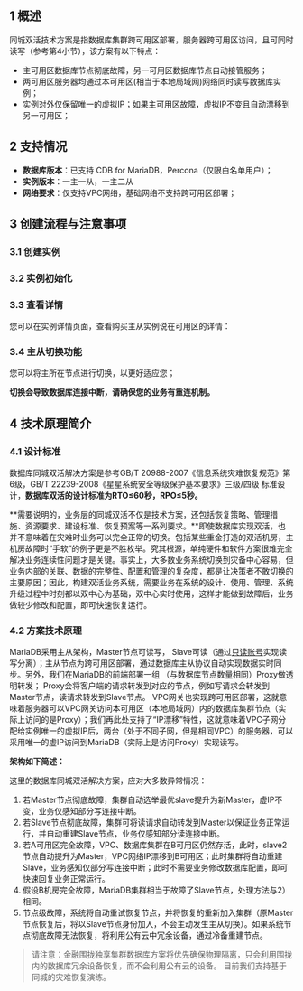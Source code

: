 ## 1	概述
同城双活技术方案是指数据库集群跨可用区部署，服务器跨可用区访问，且可同时读写（参考第4小节），该方案有以下特点：

- 主可用区数据库节点彻底故障，另一可用区数据库节点自动接管服务；
- 两可用区服务器均通过本可用区(相当于本地局域网)网络同时读写数据库实例；
- 实例对外仅保留唯一的虚拟IP；如果主可用区故障，虚拟IP不变且自动漂移到另一可用区；


## 2	支持情况

- **数据库版本**：已支持 CDB for MariaDB，Percona（仅限白名单用户）；
- **实例版本**：一主一从，一主二从
- **网络要求**：仅支持VPC网络，基础网络不支持跨可用区部署；

## 3	创建流程与注意事项
### 3.1	创建实例



### 3.2	实例初始化


### 3.3	查看详情
您可以在实例详情页面，查看购买主从实例说在可用区的详情：

### 3.4	主从切换功能
您可以将主所在节点进行切换，以更好适应您；

**切换会导致数据库连接中断，请确保您的业务有重连机制。**


## 4	技术原理简介
### 4.1	设计标准
数据库同城双活解决方案是参考GB/T 20988-2007《信息系统灾难恢复规范》第6级，GB/T 22239-2008《星星系统安全等级保护基本要求》三级/四级 标准设计，**数据库双活的设计标准为RTO≤60秒，RPO≤5秒。**

**需要说明的，业务层的同城双活不仅是技术方案，还包括恢复策略、管理措施、资源要求、建设标准、恢复预案等一系列要求。**即使数据库实现双活，也并不意味着在灾难时业务可以完全正常的切换。包括某些重金打造的双活机房，主机房故障时“手软”的例子更是不胜枚举。究其根源，单纯硬件和软件方案很难完全解决业务连续性问题才是关键。事实上，大多数业务系统切换到灾备中心容易，但业务内部的关联、数据的完整性、配置和管理的复杂度，都是让决策者不敢切换的主要原因；因此，构建双活业务系统，需要业务在系统的设计、使用、管理、系统升级过程中时刻都以双中心为基础，双中心实时使用，这样才能做到故障后，业务做较少修改和配置，即可快速恢复运行。

### 4.2	方案技术原理
MariaDB采用主从架构，Master节点可读写， Slave可读（通过[只读账号]( /document/product/237/2081)实现读写分离）；主从节点为跨可用区部署，通过数据库主从协议自动实现数据实时同步。另外，我们在MariaDB的前端部署一组 （与数据库节点数量相同）Proxy做透明转发； Proxy会将客户端的请求转发到对应的节点，例如写请求会转发到Master节点，读请求转发到Slave节点。
VPC网关也实现跨可用区部署，这就意味着服务器可以VPC网关访问本可用区（本地局域网）内的数据库集群节点（实际上访问的是Proxy）；我们再此处支持了“IP漂移”特性，这就意味着VPC子网分配给实例唯一的虚拟IP后，两台（处于不同子网，但是相同VPC）的服务器，可以采用唯一的虚IP访问到MariaDB（实际上是访问Proxy）实现读写。

 **架构如下简述：**
 

这里的数据库同城双活解决方案，应对大多数异常情况：

1. 若Master节点彻底故障，集群自动选举最优slave提升为新Master，虚IP不变，业务仅感知部分写连接中断。
1. 若Slave节点彻底故障，集群可将读请求自动转发到Master以保证业务正常运行，并自动重建Slave节点，业务仅感知部分读连接中断。
1. 若A可用区完全故障，VPC、数据库集群在B可用区仍然存活，此时，slave2节点自动提升为Master，VPC网络IP漂移到B可用区；此时集群将自动重建Slave，业务感知仅部分写连接中断；此时不需要业务修改数据库配置，即可快速回复业务正常运行。
1. 假设B机房完全故障，MariaDB集群相当于故障了Slave节点，处理方法与2）相同。
1. 节点级故障，系统将自动重试恢复节点，并将恢复的重新加入集群（原Master节点恢复后，将以Slave节点身份加入，不会主动发生主从切换）。如果系统节点彻底故障无法恢复，将利用公有云中冗余设备，通过冷备重建节点。


> 请注意：金融围拢独享集群数据库方案将优先确保物理隔离，只会利用围拢内的数据库冗余设备恢复，而不会利用公有云的设备。
> 目前我们支持基于同城的灾难恢复演练。
